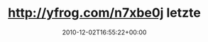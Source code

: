 ---
retweeted: false
source: <a href="https://about.twitter.com/products/tweetdeck" rel="nofollow">TweetDeck</a>
entities:
  hashtags: []
  symbols: []
  user_mentions: []
  urls: []
display_text_range:
- '0'
- '78'
favorite_count: '0'
id_str: '10376489581154304'
truncated: false
retweet_count: '0'
id: '10376489581154304'
created_at: Thu Dec 02 16:55:22 +0000 2010
favorited: false
full_text: 'http://yfrog.com/n7xbe0j letzter Streckenabschnitt: mit der DB Rettungskapsel.'
lang: de
tags:
- pesos:twitter
date: '2010-12-02T16:55:22+00:00'
src: https://twitter.com/bascht/status/10376489581154304
original_url: https://twitter.com/bascht/status/10376489581154304
type: twitter_tweet
text: 'http://yfrog.com/n7xbe0j letzter Streckenabschnitt: mit der DB Rettungskapsel.'
title: http://yfrog.com/n7xbe0j letzte

---